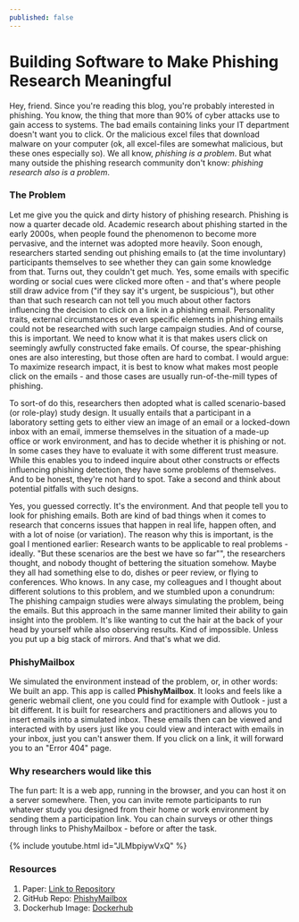 ```yaml
---
published: false
---
```


# Building Software to Make Phishing Research Meaningful

Hey, friend. Since you're reading this blog, you're probably interested in phishing. You know, the thing that more than 90% of cyber attacks use to gain access to systems. The bad emails containing links your IT department doesn't want you to click. Or the malicious excel files that download malware on your computer (ok, all excel-files are somewhat malicious, but these ones especially so). We all know, *phishing is a problem*. But what many outside the phishing research community don't know: *phishing research also is a problem*.

### The Problem

Let me give you the quick and dirty history of phishing research. Phishing is now a quarter decade old. Academic research about phishing started in the early 2000s, when people found the phenomenon to become more pervasive, and the internet was adopted more heavily. Soon enough, researchers started sending out phishing emails to (at the time involuntary) participants themselves to see whether they can gain some knowledge from that. Turns out, they couldn't get much. Yes, some emails with specific wording or social cues were clicked more often - and that's where people still draw advice from ("if they say it's urgent, be suspicious"), but other than that such research can not tell you much about other factors influencing the decision to click on a link in a phishing email. Personality traits, external circumstances or even specific elements in phishing emails could not be researched with such large campaign studies. And of course, this is important. We need to know what it is that makes users click on seemingly awfully constructed fake emails. Of course, the spear-phishing ones are also interesting, but those often are hard to combat. I would argue: To maximize research impact, it is best to know what makes most people click on the emails - and those cases are usually run-of-the-mill types of phishing.

To sort-of do this, researchers then adopted what is called scenario-based (or role-play) study design. It usually entails that a participant in a laboratory setting gets to either view an image of an email or a locked-down inbox with an email, immerse themselves in the situation of a made-up office or work environment, and has to decide whether it is phishing or not. In some cases they have to evaluate it with some different trust measure. While this enables you to indeed inquire about other constructs or effects influencing phishing detection, they have some problems of themselves. And to be honest, they're not hard to spot. Take a second and think about potential pitfalls with such designs. 

Yes, you guessed correctly. It's the environment. And that people tell you to look for phishing emails. Both are kind of bad things when it comes to research that concerns issues that happen in real life, happen often, and with a lot of noise (or variation). The reason why this is important, is the goal I mentioned earlier: Research wants to be applicable to real problems - ideally. "But these scenarios are the best we have so far"", the researchers thought, and nobody thought of bettering the situation somehow. Maybe they all had something else to do, dishes or peer review, or flying to conferences. Who knows. In any case, my colleagues and I thought about different solutions to this problem, and we stumbled upon a conundrum: The phishing campaign studies were always simulating the problem, being the emails. But this approach in the same manner limited their ability to gain insight into the problem. It's like wanting to cut the hair at the back of your head by yourself while also observing results. Kind of impossible. Unless you put up a big stack of mirrors. And that's what we did.

### PhishyMailbox

We simulated the environment instead of the problem, or, in other words: We built an app. This app is called **PhishyMailbox**. It looks and feels like a generic webmail client, one you could find for example with Outlook - just a bit different. It is built for researchers and practitioners and allows you to insert emails into a simulated inbox. These emails then can be viewed and interacted with by users just like you could view and interact with emails in your inbox, just you can't answer them. If you click on a link, it will forward you to an "Error 404" page. 

### Why researchers would like this

The fun part: It is a web app, running in the browser, and you can host it on a server somewhere. Then, you can invite remote participants to run whatever study you designed from their home or work environment by sending them a participation link. You can chain surveys or other things through links to PhishyMailbox - before or after the task.  



{% include youtube.html id="JLMbpiywVxQ" %}

### Resources

1. Paper: [Link to Repository](https://)
2. GitHub Repo: [PhishyMailbox](https://github.com/Enterprize1/phishy-mailbox)
3. Dockerhub Image: [Dockerhub](https://hub.docker.com/r/thorstenthiel/phishy-mailbox)
